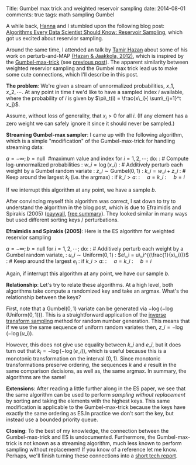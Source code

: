 Title: Gumbel max trick and weighted reservoir sampling
date: 2014-08-01
comments: true
tags: math sampling Gumbel

A while back, [Hanna](http://people.cs.umass.edu/~wallach/) and I stumbled upon
the following blog post:
[Algorithms Every Data Scientist Should Know: Reservoir Sampling](http://blog.cloudera.com/blog/2013/04/hadoop-stratified-randosampling-algorithm),
which got us excited about reservior sampling.

Around the same time, I attended an talk by
[Tamir Hazan](http://cs.haifa.ac.il/~tamir/) about some of his work on
perturb-and-MAP
[(Hazan & Jaakkola, 2012)](http://cs.haifa.ac.il/~tamir/papers/mean-width-icml12.pdf),
which is inspired by the
[Gumbel-max-trick](https://hips.seas.harvard.edu/blog/2013/04/06/the-gumbel-max-trick-for-discrete-distributions/)
(see [previous post](/blog/post/2014/07/31/gumbel-max-trick/)). The apparent
similarity between weighted reservior sampling and the Gumbel max trick lead us
to make some cute connections, which I'll describe in this post.

**The problem**: We're given a stream of unnormalized probabilities, $x\_1,
x\_2, \cdots$. At any point in time $t$ we'd like to have a sampled index $i$
available, where the probability of $i$ is given by $\pi\_t(i) = \frac{x\_i}{
\sum\_{j=1}^t x_j}$.

Assume, without loss of generality, that $x_i > 0$ for all $i$. (If any element
has a zero weight we can safely ignore it since it should never be sampled.)

**Streaming Gumbel-max sampler**: I came up with the following algorithm, which
is a simple "modification" of the Gumbel-max-trick for handling streaming data:

$a = -\infty; b = \text{null}  \ \ \text{\# maximum value and index}$
for $i=1,2,\cdots;$ do:
:  \# Compute log-unnormalized probabilities
:  $w\_i = \log(x\_i)$
:  \# Additively perturb each weight by a Gumbel random variate
:  $z\_i \sim \text{Gumbel}(0,1)$
:  $k\_i = w\_i + z\_i$
:  \# Keep around the largest $k_i$ (i.e. the argmax)
:  if $k\_i > a$:
:  $\ \ \ \ a = k\_i$
:  $\ \ \ \ b = i$

If we interrupt this algorithm at any point, we have a sample $b$.

After convincing myself this algorithm was correct, I sat down to try to
understand the algorithm in the blog post, which is due to Efraimidis and
Spirakis (2005) ([paywall](http://dl.acm.org/citation.cfm?id=1138834),
[free summary](http://utopia.duth.gr/~pefraimi/research/data/2007EncOfAlg.pdf)). They
looked similar in many ways but used different sorting keys / perturbations.

**Efraimidis and Spirakis (2005)**: Here is the ES algorithm for weighted
reservior sampling

$a = -\infty; b = \text{null}$
for $i=1,2,\cdots;$ do:
:  \# Additively perturb each weight by a Gumbel random variate,
:  $u\_i \sim \text{Uniform}(0,1)$
:  $e\_i = u\_i^{(\frac{1}{x\_i})}$
:  \# Keep around the largest $e_i$
:  if $k\_i > a$:
:  $\ \ \ \ a = k\_i$
:  $\ \ \ \ b = i$

Again, if interrupt this algorithm at any point, we have our sample $b$.

**Relationship**: Let's try to relate these algorithms. At a high level, both
algorithms take compute a randomized key and take an argmax. What's the
relationship between the keys?

First, note that a $\text{Gumbel}(0,1)$ variate can be generated via
$-\log(-\log(\text{Uniform}(0,1)))$. This is a straightforward application of
the
[inverse transform sampling](http://en.wikipedia.org/wiki/Inverse_transform_sampling)
method for random number generation. This means that if we use the same sequence
of uniform random variates then, $z\_i = -\log(-\log(u\_i))$.

However, this does not give use equality between $k\_i$ and $e\_i$, but it does
turn out that $k_i = -\log(-\log(e\_i))$, which is useful because this is a
monotonic transformation on the interval $(0,1)$. Since monotonic
transformations preserve ordering, the sequences $k$ and $e$ result in the same
comparison decisions, as well as, the same argmax. In summary, the algorithms
are the same!

**Extensions**: After reading a little further along in the ES paper, we see
that the same algorithm can be used to perform *sampling without replacement* by
sorting and taking the elements with the highest keys. This same modification is
applicable to the Gumbel-max-trick because the keys have exactly the same
ordering as ES.In practice we don't sort the key, but instead use a bounded
priority queue.

**Closing**: To the best of my knowledge, the connection between the
Gumbel-max-trick and ES is undocumented. Furthermore, the Gumbel-max-trick is
not known as a streaming algorithm, much less known to perform sampling without
replacement! If you know of a reference let me know. Perhaps, we'll finish
turning these connections into a
[short tech report](https://github.com/timvieira/gumbel).
